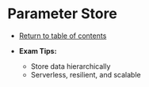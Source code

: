 # Parameter Store

* [Return to table of contents](../../../README.md)

* **Exam Tips:**
  * Store data hierarchically
  * Serverless, resilient, and scalable
